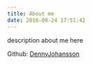 ```yaml
---
title: About me
date: 2016-08-24 17:51:42
---
```


description about me here

Github: [DennyJohansson](https://github.com/DennyJohansson)

